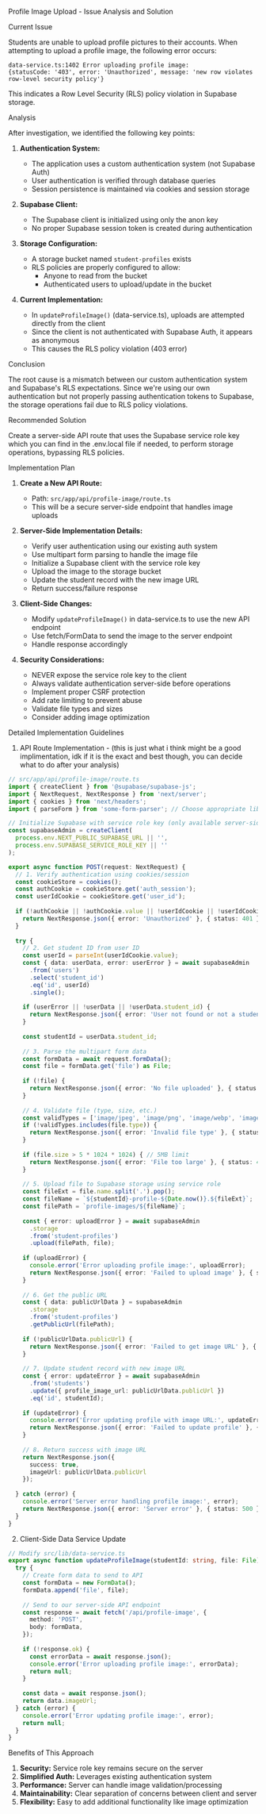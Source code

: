 Profile Image Upload - Issue Analysis and Solution

Current Issue

Students are unable to upload profile pictures to their accounts. When attempting to upload a profile image, the following error occurs:

```
data-service.ts:1402 Error uploading profile image: 
{statusCode: '403', error: 'Unauthorized', message: 'new row violates row-level security policy'}
```

This indicates a Row Level Security (RLS) policy violation in Supabase storage.

Analysis

After investigation, we identified the following key points:

1. **Authentication System:**
   - The application uses a custom authentication system (not Supabase Auth)
   - User authentication is verified through database queries
   - Session persistence is maintained via cookies and session storage

2. **Supabase Client:**
   - The Supabase client is initialized using only the anon key
   - No proper Supabase session token is created during authentication

3. **Storage Configuration:**
   - A storage bucket named `student-profiles` exists
   - RLS policies are properly configured to allow:
     - Anyone to read from the bucket
     - Authenticated users to upload/update in the bucket

4. **Current Implementation:**
   - In `updateProfileImage()` (data-service.ts), uploads are attempted directly from the client
   - Since the client is not authenticated with Supabase Auth, it appears as anonymous
   - This causes the RLS policy violation (403 error)

Conclusion

The root cause is a mismatch between our custom authentication system and Supabase's RLS expectations. Since we're using our own authentication but not properly passing authentication tokens to Supabase, the storage operations fail due to RLS policy violations.

Recommended Solution

Create a server-side API route that uses the Supabase service role key which you can find in the .env.local file if needed, to perform storage operations, bypassing RLS policies.

Implementation Plan

1. **Create a New API Route:**
   - Path: `src/app/api/profile-image/route.ts`
   - This will be a secure server-side endpoint that handles image uploads

2. **Server-Side Implementation Details:**
   - Verify user authentication using our existing auth system
   - Use multipart form parsing to handle the image file
   - Initialize a Supabase client with the service role key
   - Upload the image to the storage bucket
   - Update the student record with the new image URL
   - Return success/failure response

3. **Client-Side Changes:**
   - Modify `updateProfileImage()` in data-service.ts to use the new API endpoint
   - Use fetch/FormData to send the image to the server endpoint
   - Handle response accordingly

4. **Security Considerations:**
   - NEVER expose the service role key to the client
   - Always validate authentication server-side before operations
   - Implement proper CSRF protection
   - Add rate limiting to prevent abuse
   - Validate file types and sizes
   - Consider adding image optimization

Detailed Implementation Guidelines

1. API Route Implementation - (this is just what i think might be a good implimentation, idk if it is the exact and best though, you can decide what to do after your analysis)

```typescript
// src/app/api/profile-image/route.ts
import { createClient } from '@supabase/supabase-js';
import { NextRequest, NextResponse } from 'next/server';
import { cookies } from 'next/headers';
import { parseForm } from 'some-form-parser'; // Choose appropriate library

// Initialize Supabase with service role key (only available server-side)
const supabaseAdmin = createClient(
  process.env.NEXT_PUBLIC_SUPABASE_URL || '',
  process.env.SUPABASE_SERVICE_ROLE_KEY || ''
);

export async function POST(request: NextRequest) {
  // 1. Verify authentication using cookies/session
  const cookieStore = cookies();
  const authCookie = cookieStore.get('auth_session');
  const userIdCookie = cookieStore.get('user_id');
  
  if (!authCookie || !authCookie.value || !userIdCookie || !userIdCookie.value) {
    return NextResponse.json({ error: 'Unauthorized' }, { status: 401 });
  }
  
  try {
    // 2. Get student ID from user ID
    const userId = parseInt(userIdCookie.value);
    const { data: userData, error: userError } = await supabaseAdmin
      .from('users')
      .select('student_id')
      .eq('id', userId)
      .single();
      
    if (userError || !userData || !userData.student_id) {
      return NextResponse.json({ error: 'User not found or not a student' }, { status: 404 });
    }
    
    const studentId = userData.student_id;
    
    // 3. Parse the multipart form data
    const formData = await request.formData();
    const file = formData.get('file') as File;
    
    if (!file) {
      return NextResponse.json({ error: 'No file uploaded' }, { status: 400 });
    }
    
    // 4. Validate file (type, size, etc.)
    const validTypes = ['image/jpeg', 'image/png', 'image/webp', 'image/gif'];
    if (!validTypes.includes(file.type)) {
      return NextResponse.json({ error: 'Invalid file type' }, { status: 400 });
    }
    
    if (file.size > 5 * 1024 * 1024) { // 5MB limit
      return NextResponse.json({ error: 'File too large' }, { status: 400 });
    }
    
    // 5. Upload file to Supabase storage using service role
    const fileExt = file.name.split('.').pop();
    const fileName = `${studentId}-profile-${Date.now()}.${fileExt}`;
    const filePath = `profile-images/${fileName}`;
    
    const { error: uploadError } = await supabaseAdmin
      .storage
      .from('student-profiles')
      .upload(filePath, file);
      
    if (uploadError) {
      console.error('Error uploading profile image:', uploadError);
      return NextResponse.json({ error: 'Failed to upload image' }, { status: 500 });
    }
    
    // 6. Get the public URL
    const { data: publicUrlData } = supabaseAdmin
      .storage
      .from('student-profiles')
      .getPublicUrl(filePath);
      
    if (!publicUrlData.publicUrl) {
      return NextResponse.json({ error: 'Failed to get image URL' }, { status: 500 });
    }
    
    // 7. Update student record with new image URL
    const { error: updateError } = await supabaseAdmin
      .from('students')
      .update({ profile_image_url: publicUrlData.publicUrl })
      .eq('id', studentId);
      
    if (updateError) {
      console.error('Error updating profile with image URL:', updateError);
      return NextResponse.json({ error: 'Failed to update profile' }, { status: 500 });
    }
    
    // 8. Return success with image URL
    return NextResponse.json({ 
      success: true, 
      imageUrl: publicUrlData.publicUrl 
    });
    
  } catch (error) {
    console.error('Server error handling profile image:', error);
    return NextResponse.json({ error: 'Server error' }, { status: 500 });
  }
}
```

2. Client-Side Data Service Update

```typescript
// Modify src/lib/data-service.ts
export async function updateProfileImage(studentId: string, file: File): Promise<string | null> {
  try {
    // Create form data to send to API
    const formData = new FormData();
    formData.append('file', file);
    
    // Send to our server-side API endpoint
    const response = await fetch('/api/profile-image', {
      method: 'POST',
      body: formData,
    });
    
    if (!response.ok) {
      const errorData = await response.json();
      console.error('Error uploading profile image:', errorData);
      return null;
    }
    
    const data = await response.json();
    return data.imageUrl;
  } catch (error) {
    console.error('Error updating profile image:', error);
    return null;
  }
}
```

Benefits of This Approach

1. **Security:** Service role key remains secure on the server
2. **Simplified Auth:** Leverages existing authentication system
3. **Performance:** Server can handle image validation/processing
4. **Maintainability:** Clear separation of concerns between client and server
5. **Flexibility:** Easy to add additional functionality like image optimization